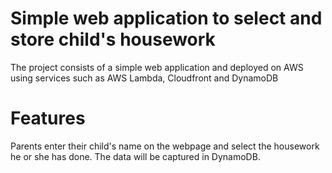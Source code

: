 # **Simple web application to select and store child's housework**

The project consists of a simple web application and deployed on AWS using services such as AWS Lambda, Cloudfront and DynamoDB

# **Features**

Parents enter their child's name on the webpage and select the housework he or she has done. The data will be captured in DynamoDB.